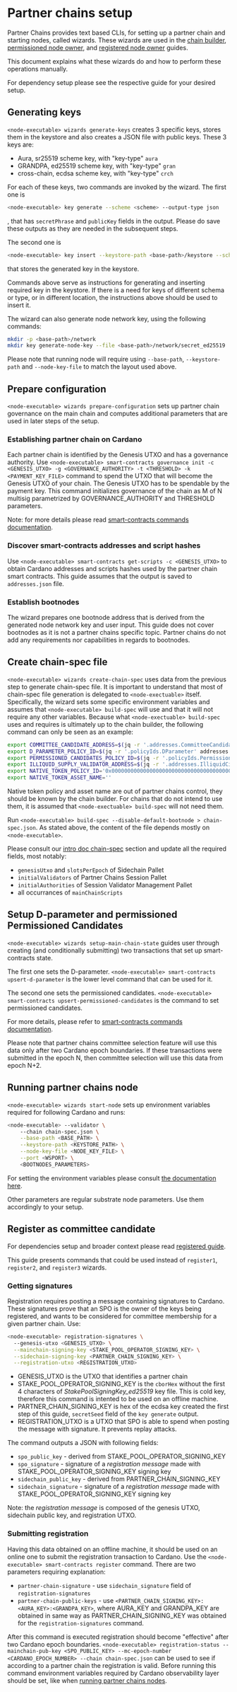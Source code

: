 # Partner chains setup

Partner Chains provides text based CLIs, for setting up a partner chain and starting nodes, called wizards.
These wizards are used in the [chain builder](./chain-builder.md), [permissioned node owner](./permissioned.md), and [registered node owner](./registered.md) guides.

This document explains what these wizards do and how to perform these operations manually.

For dependency setup please see the respective guide for your desired setup.

## Generating keys

`<node-executable> wizards generate-keys` creates 3 specific keys, stores them in the keystore and also creates a JSON file with public keys.
These 3 keys are:
* Aura, sr25519 scheme key, with "key-type" `aura`
* GRANDPA, ed25519 scheme key, with "key-type" `gran`
* cross-chain, ecdsa scheme key, with "key-type" `crch`

For each of these keys, two commands are invoked by the wizard.
The first one is
```bash
<node-executable> key generate --scheme <scheme> --output-type json
```
, that has `secretPhrase` and `publicKey` fields in the output.
Please do save these outputs as they are needed in the subsequent steps.

The second one is
```bash
<node-executable> key insert --keystore-path <base-path>/keystore --scheme <scheme> --key-type <key-type> --suri <secretPhrase>
```
that stores the generated key in the keystore.

Commands above serve as instructions for generating and inserting required key in the keystore.
If there is a need for keys of different schema or type, or in different location, the instructions above should be used to insert it.

The wizard can also generate node network key, using the following commands:
```bash
mkdir -p <base-path>/network
mkdir key generate-node-key --file <base-path>/network/secret_ed25519
```

Please note that running node will require using `--base-path`, `--keystore-path` and `--node-key-file` to match the layout used above.

## Prepare configuration

`<node-executable> wizards prepare-configuration` sets up partner chain governance on the main chain and computes additional parameters that are used in later steps of the setup.

### Establishing partner chain on Cardano

Each partner chain is identified by the Genesis UTXO and has a governance authority.
Use `<node-executable> smart-contracts governance init -c <GENESIS_UTXO> -g <GOVERNANCE_AUTHORITY> -t <THRESHOLD> -k <PAYMENT_KEY_FILE>`
command to spend the UTXO that will become the Genesis UTXO of your chain.
The Genesis UTXO has to be spendable by the payment key.
This command initializes governance of the chain as M of N multisig parametrized by GOVERNANCE_AUTHORITY and THRESHOLD parameters.

Note: for more details please read [smart-contracts commands documentation](../../toolkit/smart-contracts/commands/readme.md).

### Discover smart-contracts addresses and script hashes

Use `<node-executable> smart-contracts get-scripts -c <GENESIS_UTXO>` to obtain Cardano addresses and scripts hashes used by the partner chain smart contracts.
This guide assumes that the output is saved to `addresses.json` file.

### Establish bootnodes

The wizard prepares one bootnode address that is derived from the generated node network key and user input.
This guide does not cover bootnodes as it is not a partner chains specific topic.
Partner chains do not add any requirements nor capabilities in regards to bootnodes.

## Create chain-spec file

`<node-executable> wizards create-chain-spec` uses data from the previous step to generate chain-spec file.
It is important to understand that most of chain-spec file generation is delegated to `<node-exectuable>` itself.
Specifically, the wizard sets some specific environment variables and assumes that `<node-executable> build-spec` will use and that it will not require any other variables.
Because what `<node-exectuable> build-spec` uses and requires is ultimately up to the chain builder, the following command can only be seen as an example:
```bash
export COMMITTEE_CANDIDATE_ADDRESS=$(jq -r '.addresses.CommitteeCandidateValidator' addresses.json)
export D_PARAMETER_POLICY_ID=$(jq -r '.policyIds.DParameter' addresses.json)
export PERMISSIONED_CANDIDATES_POLICY_ID=$(jq -r '.policyIds.PermissionedCandidates' addresses.json)
export ILLIQUID_SUPPLY_VALIDATOR_ADDRESS=$(jq -r '.addresses.IlliquidCirculationSupplyValidator' addresses.json)
export NATIVE_TOKEN_POLICY_ID='0x00000000000000000000000000000000000000000000000000000000'
export NATIVE_TOKEN_ASSET_NAME=''
```
Native token policy and asset name are out of partner chains control, they should be known by the chain builder.
For chains that do not intend to use them, it is assumed that `<node-exectuable> build-spec` will not need them.

Run `<node-executable> build-spec --disable-default-bootnode > chain-spec.json`.
As stated above, the content of the file depends mostly on `<node-executable>`.

Please consult our [intro doc chain-spec](../intro.md#chain-spec.json) section and update all the required fields, most notably:
* `genesisUtxo` and `slotsPerEpoch` of Sidechain Pallet
* `initialValidators` of Partner Chains Session Pallet
* `initialAuthorities` of Session Validator Management Pallet
* all occurrances of `mainChainScripts`

## Setup D-parameter and permissioned Permissioned Candidates

`<node-executable> wizards setup-main-chain-state` guides user through creating (and conditionally submitting) two transactions that set up smart-contracts state.

The first one sets the D-parameter.
`<node-executable> smart-contracts upsert-d-parameter` is the lower level command that can be used for it.

The second one sets the permissioned candidates.
`<node-executable> smart-contracts upsert-permissioned-candidates` is the command to set permissioned candidates.

For more details, please refer to [smart-contracts commands documentation](../../toolkit/smart-contracts/commands/readme.md).

Please note that partner chains committee selection feature will use this data only after two Cardano epoch boundaries.
If these transactions were submitted in the epoch N, then committee selection will use this data from epoch N+2.

## Running partner chains node

`<node-executable> wizards start-node` sets up environment variables required for following Cardano and runs:
```bash
<node-executable> --validator \
    --chain chain-spec.json \
    --base-path <BASE_PATH> \
    --keystore-path <KEYSTORE_PATH> \
    --node-key-file <NODE_KEY_FILE> \
    --port <WSPORT> \
    <BOOTNODES_PARAMETERS>
```

For setting the environment variables please consult [the documentation here](../intro.md#environment-variables).

Other parameters are regular substrate node parameters.
Use them accordingly to your setup.

## Register as committee candidate

For dependencies setup and broader context please read [registered guide](./registered.md).

This guide presents commands that could be used instead of `register1`, `register2`, and `register3` wizards.

### Getting signatures

Registration requires posting a message containing signatures to Cardano.
These signatures prove that an SPO is the owner of the keys being registered,
and wants to be considered for committee membership for a given partner chain.
Use:
```bash
<node-executable> registration-signatures \
  --genesis-utxo <GENESIS_UTXO> \
  --mainchain-signing-key <STAKE_POOL_OPERATOR_SIGNING_KEY> \
  --sidechain-signing-key <PARTNER_CHAIN_SIGNING_KEY> \
  --registration-utxo <REGISTRATION_UTXO>
```
* GENESIS_UTXO is the UTXO that identifies a partner chain
* STAKE_POOL_OPERATOR_SIGNING_KEY is the `cborHex` without the first 4 characters of _StakePoolSigningKey_ed25519_ key file.
This is cold key, therefore this command is intented to be used on an offline machine.
* PARTNER_CHAIN_SIGNING_KEY is hex of the ecdsa key created the first step of this guide, `secretSeed` field of the `key generate` output.
* REGISTRATION_UTXO is a UTXO that SPO is able to spend when posting the message with signature. It prevents replay attacks.

The command outputs a JSON with following fields:
* `spo_public_key` - derived from STAKE_POOL_OPERATOR_SIGNING_KEY
* `spo_signature` - signature of a _registration message_ made with STAKE_POOL_OPERATOR_SIGNING_KEY signing key
* `sidechain_public_key` - derived from PARTNER_CHAIN_SIGNING_KEY
* `sidechain_signature` - signature of a _registration message_ made with STAKE_POOL_OPERATOR_SIGNING_KEY signing key

Note: the _registration message_ is composed of the genesis UTXO, sidechain public key, and registration UTXO.

### Submitting registration

Having this data obtained on an offline machine, it should be used on an online one to submit the registration transaction to Cardano.
Use the `<node-executable> smart-contracts register` command.
There are two parameters requiring explanation:
* `partner-chain-signature` - use `sidechain_signature` field of `registration-signatures`
* `partner-chain-public-keys` - use `<PARTNER_CHAIN_SIGNING_KEY>:<AURA_KEY>:<GRANDPA_KEY>`,
where AURA_KEY and GRANDPA_KEY are obtained in same way as PARTNER_CHAIN_SIGNING_KEY was obtained for the `registration-signatures` command.

After this command is executed registration should become "effective" after two Cardano epoch boundaries.
`<node-executable> registration-status --mainchain-pub-key <SPO_PUBLIC_KEY> --mc-epoch-number <CARDANO_EPOCH_NUMBER> --chain chain-spec.json`
can be used to see if according to a partner chain the registration is valid.
Before running this command environment variables required by Cardano observability layer should be set, like when [running partner chains nodes](#running-partner-chains-node).
